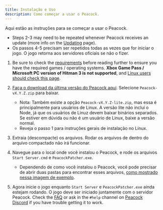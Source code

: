 ```yaml
---
title: Instalação e Uso
description: Como começar a usar o Peacock.
---
```


Aqui estão as instruções para se começar a usar o Peacock.

-   Steps 2-3 may need to be repeated whenever Peacock receives an update (more info on the [Updating](./updating.md) page).
-   Os passos 4-5 precisam ser repetidos todas as vezes que for iniciar o jogo. O jogo retorna aos servidores oficiais se não o fizer.

1. Be sure to check the [requirements](./requirements.md) before reading further to ensure you have the required games / operating systems. **Xbox Game Pass / Microsoft PC version of Hitman 3 is not supported**, and [Linux users should check this page](../guides/./linux-setup.md).

2. [Faça o download da última versão do Peacock aqui](https://github.com/thepeacockproject/Peacock/releases/latest). Selecione `Peacock-vX.Y.Z.zip` para baixar.

    - Nota: Também existe a opção `Peacock-vX.Y.Z-lite.zip`, mas essa é principalmente para usuários de Linux. A versão lite não incluí o Node, já que os usuários de Linuz devem baixar binários separados. Se estiver em dúvida ou não é um usuário de Linux, baixe a versão normal.
    - Reveja o passo 1 para instruções gerais de instalação no Linux.

3. Extraia (descompacte) os arquivos. Rodar os arquivos de dentro do arquivo compactado não irá funcionar.

4. Navegue para o local onde você instalou o Peacock, e rode os arquivos `Start Server.cmd` e `PeacockPatcher.exe`.

    - Dependendo de como você instalou o Peacock, você pode precisar de abrir duas pastas para encontrar esses arquivos, [como mostrado nessa imagem de exemplo](https://media.discordapp.net/attachments/833505136290299935/991068578579107870/unknown.png).

5. Agora inicie o jogo enquanto `Start Server` e `PeacockPatcher.exe` ainda estejam rodando. O jogo deve ser iniciado juntamente com o servidor Peacock. Check the [FAQ](./faq.md) or ask in the `#help` channel on [Peacock Discord](https://thepeacockproject.org/discord) if you have trouble getting it to work.

